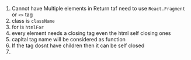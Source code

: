 1. Cannot have Multiple elements in Return taf need to use `React.Fragment` or `<>` tag
2. class is `className` 
3. for is `htmlFor`
4. every element needs a closing tag even the html self closing ones
5. capital tag name will be considered as function
6. If the tag dosnt have children then it can be self closed
7. 